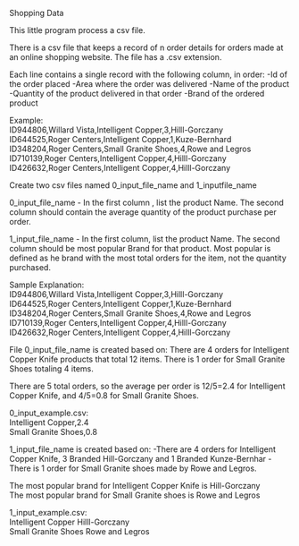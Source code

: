 Shopping Data

This little program process a csv file.

There is a csv file that keeps a record of n order details for orders made at an online shopping website. The file has a .csv extension.

Each line contains a single record with the following column, in order:
-Id of the order placed
-Area where the order was delivered
-Name of the product
-Quantity of the product delivered in that order
-Brand of the ordered product

Example:<br />
ID944806,Willard Vista,Intelligent Copper,3,Hilll-Gorczany<br />
ID644525,Roger Centers,Intelligent Copper,1,Kuze-Bernhard<br />
ID348204,Roger Centers,Small Granite Shoes,4,Rowe and Legros<br />
ID710139,Roger Centers,Intelligent Copper,4,Hilll-Gorczany<br />
ID426632,Roger Centers,Intelligent Copper,4,Hilll-Gorczany<br />

Create two csv files named 0_input_file_name and 1_inputfile_name

0_input_file_name - In the first column , list the product Name. The second column should contain the average quantity of the product purchase per order.

1_input_file_name - In the first column, list the product Name. The second column should be most popular Brand for that product. Most popular is defined as he brand with the most total orders for the item, not the quantity purchased. 


Sample Explanation:<br />
ID944806,Willard Vista,Intelligent Copper,3,Hilll-Gorczany<br />
ID644525,Roger Centers,Intelligent Copper,1,Kuze-Bernhard<br />
ID348204,Roger Centers,Small Granite Shoes,4,Rowe and Legros<br />
ID710139,Roger Centers,Intelligent Copper,4,Hilll-Gorczany<br />
ID426632,Roger Centers,Intelligent Copper,4,Hilll-Gorczany<br />


File 
0_input_file_name is created based on:
There are 4 orders for Intelligent Copper Knife products that total 12 items.
There is 1 order for Small Granite Shoes totaling 4 items.

There are 5 total orders, so the average per order is 12/5=2.4 for Intelligent Copper Knife, and 4/5=0.8 for Small Granite Shoes.

0_input_example.csv:<br />
Intelligent Copper,2.4<br />
Small Granite Shoes,0.8<br />


1_input_file_name is created based on:
-There are 4 orders for Intelligent Copper Knife,
3 Branded Hill-Gorczany and
1 Branded Kunze-Bernhar
-There is 1 order for Small Granite shoes made by Rowe and Legros.

The most popular brand for Intelligent Copper Knife is Hill-Gorczany<br />
The most popular brand for Small Granite shoes is Rowe and Legros<br />

1_input_example.csv:<br />
Intelligent Copper	Hilll-Gorczany<br />
Small Granite Shoes	Rowe and Legros<br />








